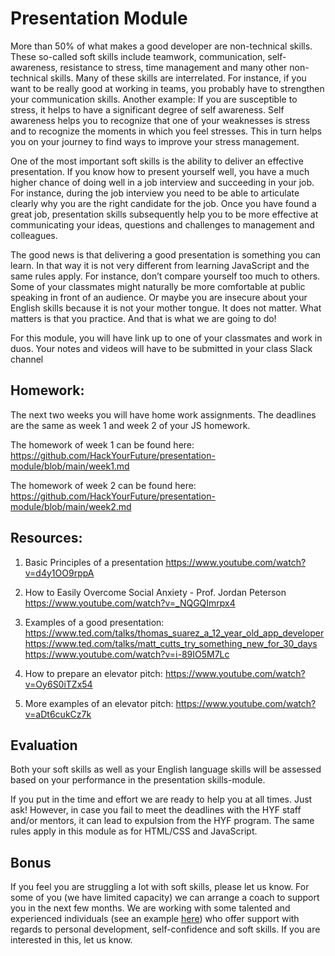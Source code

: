 # Presentation Module
More than 50% of what makes a good developer are non-technical skills. These so-called soft skills include teamwork, communication, self-awareness, resistance to stress, time management and many other non-technical skills. Many of these skills are interrelated. For instance, if you want to be really good at working in teams, you probably have to strengthen your communication skills. Another example: If you are susceptible to stress, it helps to have a significant degree of self awareness. Self awareness helps you to recognize that one of your weaknesses is stress and to recognize the moments in which you feel stresses. This in turn helps you on your journey to find ways to improve your stress management.

One of the most important soft skills is the ability to deliver an effective presentation. If you know how to present yourself well, you have a much higher chance of doing well in a job interview and succeeding in your job. For instance, during the job interview you need to be able to articulate clearly why you are the right candidate for the job. Once you have found a great job, presentation skills subsequently help you to be more effective at communicating your ideas, questions and challenges to management and colleagues.

The good news is that delivering a good presentation is something you can learn. In that way it is not very different from learning JavaScript and the same rules apply. For instance, don’t compare yourself too much to others. Some of your classmates might naturally be more comfortable at public speaking in front of an audience. Or maybe you are insecure about your English skills because it is not your mother tongue. It does not matter. What matters is that you practice. And that is what we are going to do!

For this module, you will have link up to one of your classmates and work in duos. Your notes and videos will have to be submitted in your class Slack channel

## Homework:
The next two weeks you will have home work assignments. The deadlines are the same as week 1 and week 2 of your JS homework.

The homework of week 1 can be found here: https://github.com/HackYourFuture/presentation-module/blob/main/week1.md

The homework of week 2 can be found here: https://github.com/HackYourFuture/presentation-module/blob/main/week2.md

## Resources:
1. Basic Principles of a presentation
https://www.youtube.com/watch?v=d4y1OO9rppA

2. How to Easily Overcome Social Anxiety - Prof. Jordan Peterson
https://www.youtube.com/watch?v=_NQGQImrpx4 

3. Examples of a good presentation:
https://www.ted.com/talks/thomas_suarez_a_12_year_old_app_developer
https://www.ted.com/talks/matt_cutts_try_something_new_for_30_days
https://www.youtube.com/watch?v=i-89IO5M7Lc 

4. How to prepare an elevator pitch: https://www.youtube.com/watch?v=Oy6S0iTZx54

5. More examples of an elevator pitch: https://www.youtube.com/watch?v=aDt6cukCz7k 

## Evaluation
Both your soft skills as well as your English language skills will be assessed based on your performance in the presentation skills-module.

If you put in the time and effort we are ready to help you at all times. Just ask! However, in case you fail to meet the deadlines with the HYF staff and/or mentors, it can lead to expulsion from the HYF program. The same rules apply in this module as for HTML/CSS and JavaScript.

## Bonus

If you feel you are struggling a lot with soft skills, please let us know. For some of you (we have limited capacity) we can arrange a coach to support you in the next few months. We are working with some talented and experienced individuals (see an example [here](https://www.thechangery.com/en/team/eric-van-der-list/)) who offer support with regards to personal development, self-confidence and soft skills. If you are interested in this, let us know.
